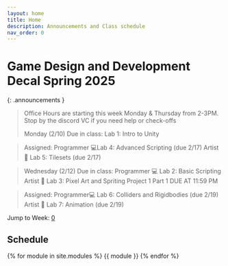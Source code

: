 ```yaml
---
layout: home
title: Home
description: Announcements and Class schedule
nav_order: 0
---
```


# Game Design and Development Decal Spring 2025

{: .announcements }
> Office Hours are starting this week  Monday & Thursday from 2-3PM. Stop by the discord VC if you need help or check-offs
>
> Monday (2/10)
> Due in class:
> Lab 1: Intro to Unity

>Assigned:
> Programmer 💻Lab 4: Advanced Scripting   (due 2/17)
> Artist 🎨 Lab 5: Tilesets  (due 2/17)

> Wednesday (2/12)
> Due in class:
> Programmer 💻 Lab 2: Basic Scripting
> Artist 🎨 Lab 3: Pixel Art and Spriting
> Project 1 Part 1 DUE AT 11:59 PM 

> Assigned:
> Programmer💻 Lab 6: Colliders and Rigidbodies (due 2/19)
> Artist 🎨 Lab 7: Animation (due 2/19)

Jump to Week: [0](#week-0)

<!-- \| [2](#week-2) \| [3](#week-3) \| [4](#week-4) \| [5](#week-5) \| [6](#week-6) \| [7](#week-7) \| [8](#week-8) \| [9](#week-9) \| [10](#week-10) \| [11](#week-11) \| [12](#week-12) \| [13](#week-13) \| [14](#week-14) -->
## Schedule

{% for module in site.modules %}
{{ module }}
{% endfor %}

[Lab 0: Setup Unity]: ./pages/labs/lab0/lab0
[Lab 1]: ./pages/labs/lab1/lab1
[Lab 2]: ./pages/labs/lab2/lab2
[Lab 3]: ./pages/labs/lab3/lab3
[Lab 4]: ./pages/labs/lab4/lab4
[Lab 5]: ./pages/labs/lab5/lab5
[Lab 6]: ./pages/labs/lab6/lab6
[Lab 7]: ./pages/labs/lab7/lab7
[Lab 8]: ./pages/labs/lab8/lab8
[Lab 9]: ./pages/labs/lab9/lab9
[Lab 10]: ./pages/labs/lab10/lab10
[Lab 11]: ./pages/labs/lab11/lab11
[Lab 12]: ./pages/labs/lab12/lab12
[Lab 13]: ./pages/labs/lab13/lab13
[Lab 14]: ./pages/labs/lab14/lab14
[Lab 15]: ./pages/labs/lab15/lab15
[Lab 16]: ./pages/labs/lab16/lab16
[Lab 17]: ./pages/labs/lab17/lab17
[Project 1]: ./pages/projects/Projects
[Project 2]: ./pages/projects/project2/project2
[Project 3]: ./pages/projects/project3/project3

[form]: https://forms.gle/WrDUcRKpRqHvDXwA7

[Apply]: https://tinyurl.com/fa25gddapp

[Click here for infosession slides!]: https://docs.google.com/presentation/d/1LADC9Byt52I4q0NpYCA9_YU4Q4a-XVkh1xN95CsGlIo/edit?usp=sharing


